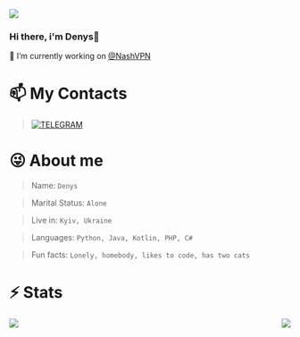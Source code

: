 <img src="https://media.tenor.com/1mwdqr51emcAAAAC/test-typing.gif" />


### Hi there, i'm Denys👋

🔭 I’m currently working on [@NashVPN](https://github.com/NashVPN)

# 📫 My Contacts
> [![TELEGRAM](https://user-images.githubusercontent.com/6493857/154789665-443a199d-badb-43b2-91b9-95578b55c9b4.png)](https://t.me/xxxxxppppppggggg)

# 😜 About me
> Name: `Denys`

> Marital Status: `Alone`

> Live in: `Kyiv, Ukraine`

> Languages: `Python, Java, Kotlin, PHP, C#`

> Fun facts: `Lonely, homebody, likes to code, has two cats`

# ⚡ Stats
<img align="right" src="https://github-readme-stats.vercel.app/api/top-langs/?username=prooxyyy&theme=radical"/>
<img align="left" src="https://github-readme-stats.vercel.app/api?username=prooxyyy&show_icons=true&theme=radical"/>
